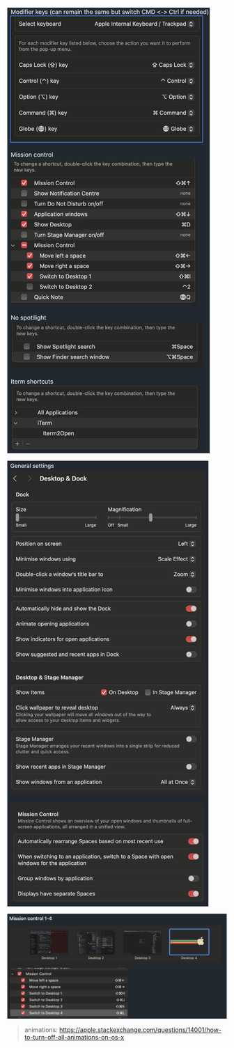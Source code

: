 ![alt text](image-2.png)

![alt text](image-3.png)

![alt text](image-4.png)

> animations: https://apple.stackexchange.com/questions/14001/how-to-turn-off-all-animations-on-os-x

